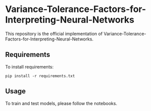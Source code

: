 # Variance-Tolerance-Factors-for-Interpreting-Neural-Networks

This repository is the official implementation of Variance-Tolerance-Factors-for-Interpreting-Neural-Networks. 

## Requirements

To install requirements:

```setup
pip install -r requirements.txt
```

## Usage

To train and test models, please follow the notebooks.
